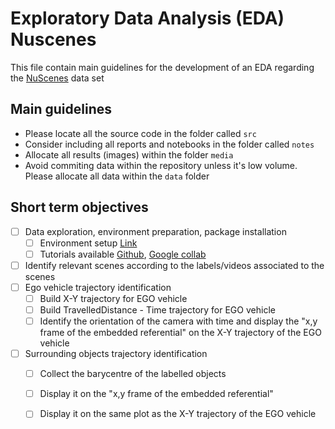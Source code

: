 # Exploratory Data Analysis (EDA) Nuscenes

This file contain main guidelines for the development of an EDA regarding the [NuScenes](https://www.nuscenes.org) data set 

## Main guidelines 

- Please locate all the source code in the folder called `src`
- Consider including all reports and notebooks in the folder called `notes`
- Allocate all results (images) within the folder `media`
- Avoid commiting data within the repository unless it's low volume. Please allocate all data within the `data` folder

## Short term objectives 

- [ ] Data exploration, environment preparation, package installation
  - [ ] Environment setup [Link](https://github.com/nutonomy/nuscenes-devkit/blob/master/docs/installation.md#setup-a-conda-environment) 
  - [ ] Tutorials available [Github](https://github.com/nutonomy/nuscenes-devkit/tree/master/python-sdk/tutorials), [Google collab](https://colab.research.google.com/github/nutonomy/nuscenes-devkit/)

- [ ] Identify relevant scenes according to the labels/videos associated to the scenes
- [ ] Ego vehicle trajectory identification
  - [ ] Build X-Y trajectory for EGO vehicle
  - [ ] Build TravelledDistance - Time trajectory for EGO vehicle
  - [ ] Identify the orientation of the camera with time and display the "x,y frame of the embedded referential" on the X-Y trajectory of the EGO vehicle
- [ ] Surrounding objects trajectory identification
  - [ ]  Collect the barycentre of the labelled objects 
  - [ ]  Display it on the "x,y frame of the embedded referential"
  - [ ]  Display it on the same plot as the X-Y trajectory of the EGO vehicle

